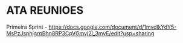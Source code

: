 # ATA REUNIOES

Primeira Sprint - https://docs.google.com/document/d/1mvdlkYdY5-MsPzJsphjgrpBhn8RP3CpVGmvj2I_3myE/edit?usp=sharing
